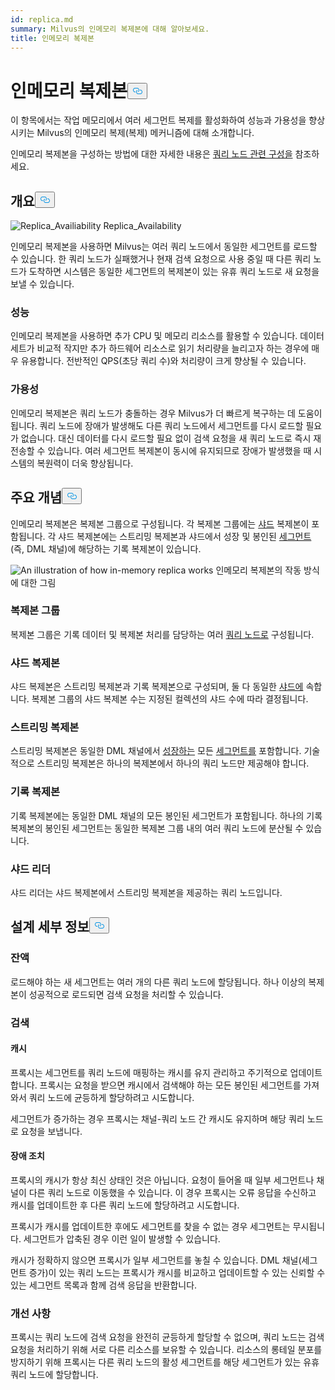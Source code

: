 ```yaml
---
id: replica.md
summary: Milvus의 인메모리 복제본에 대해 알아보세요.
title: 인메모리 복제본
---
```

<h1 id="In-Memory-Replica" class="common-anchor-header">인메모리 복제본<button data-href="#In-Memory-Replica" class="anchor-icon" translate="no">
      <svg translate="no"
        aria-hidden="true"
        focusable="false"
        height="20"
        version="1.1"
        viewBox="0 0 16 16"
        width="16"
      >
        <path
          fill="#0092E4"
          fill-rule="evenodd"
          d="M4 9h1v1H4c-1.5 0-3-1.69-3-3.5S2.55 3 4 3h4c1.45 0 3 1.69 3 3.5 0 1.41-.91 2.72-2 3.25V8.59c.58-.45 1-1.27 1-2.09C10 5.22 8.98 4 8 4H4c-.98 0-2 1.22-2 2.5S3 9 4 9zm9-3h-1v1h1c1 0 2 1.22 2 2.5S13.98 12 13 12H9c-.98 0-2-1.22-2-2.5 0-.83.42-1.64 1-2.09V6.25c-1.09.53-2 1.84-2 3.25C6 11.31 7.55 13 9 13h4c1.45 0 3-1.69 3-3.5S14.5 6 13 6z"
        ></path>
      </svg>
    </button></h1><p>이 항목에서는 작업 메모리에서 여러 세그먼트 복제를 활성화하여 성능과 가용성을 향상시키는 Milvus의 인메모리 복제(복제) 메커니즘에 대해 소개합니다.</p>
<p>인메모리 복제본을 구성하는 방법에 대한 자세한 내용은 <a href="/docs/ko/configure_querynode.md#queryNodereplicas">쿼리 노드 관련 구성을</a> 참조하세요.</p>
<h2 id="Overview" class="common-anchor-header">개요<button data-href="#Overview" class="anchor-icon" translate="no">
      <svg translate="no"
        aria-hidden="true"
        focusable="false"
        height="20"
        version="1.1"
        viewBox="0 0 16 16"
        width="16"
      >
        <path
          fill="#0092E4"
          fill-rule="evenodd"
          d="M4 9h1v1H4c-1.5 0-3-1.69-3-3.5S2.55 3 4 3h4c1.45 0 3 1.69 3 3.5 0 1.41-.91 2.72-2 3.25V8.59c.58-.45 1-1.27 1-2.09C10 5.22 8.98 4 8 4H4c-.98 0-2 1.22-2 2.5S3 9 4 9zm9-3h-1v1h1c1 0 2 1.22 2 2.5S13.98 12 13 12H9c-.98 0-2-1.22-2-2.5 0-.83.42-1.64 1-2.09V6.25c-1.09.53-2 1.84-2 3.25C6 11.31 7.55 13 9 13h4c1.45 0 3-1.69 3-3.5S14.5 6 13 6z"
        ></path>
      </svg>
    </button></h2><p>
  
   <span class="img-wrapper"> <img translate="no" src="/docs/v2.6.x/assets/replica_availability.jpg" alt="Replica_Availiability" class="doc-image" id="replica_availiability" />
   </span> <span class="img-wrapper"> <span>Replica_Availability</span> </span></p>
<p>인메모리 복제본을 사용하면 Milvus는 여러 쿼리 노드에서 동일한 세그먼트를 로드할 수 있습니다. 한 쿼리 노드가 실패했거나 현재 검색 요청으로 사용 중일 때 다른 쿼리 노드가 도착하면 시스템은 동일한 세그먼트의 복제본이 있는 유휴 쿼리 노드로 새 요청을 보낼 수 있습니다.</p>
<h3 id="Performance" class="common-anchor-header">성능</h3><p>인메모리 복제본을 사용하면 추가 CPU 및 메모리 리소스를 활용할 수 있습니다. 데이터 세트가 비교적 작지만 추가 하드웨어 리소스로 읽기 처리량을 늘리고자 하는 경우에 매우 유용합니다. 전반적인 QPS(초당 쿼리 수)와 처리량이 크게 향상될 수 있습니다.</p>
<h3 id="Availability" class="common-anchor-header">가용성</h3><p>인메모리 복제본은 쿼리 노드가 충돌하는 경우 Milvus가 더 빠르게 복구하는 데 도움이 됩니다. 쿼리 노드에 장애가 발생해도 다른 쿼리 노드에서 세그먼트를 다시 로드할 필요가 없습니다. 대신 데이터를 다시 로드할 필요 없이 검색 요청을 새 쿼리 노드로 즉시 재전송할 수 있습니다. 여러 세그먼트 복제본이 동시에 유지되므로 장애가 발생했을 때 시스템의 복원력이 더욱 향상됩니다.</p>
<h2 id="Key-Concepts" class="common-anchor-header">주요 개념<button data-href="#Key-Concepts" class="anchor-icon" translate="no">
      <svg translate="no"
        aria-hidden="true"
        focusable="false"
        height="20"
        version="1.1"
        viewBox="0 0 16 16"
        width="16"
      >
        <path
          fill="#0092E4"
          fill-rule="evenodd"
          d="M4 9h1v1H4c-1.5 0-3-1.69-3-3.5S2.55 3 4 3h4c1.45 0 3 1.69 3 3.5 0 1.41-.91 2.72-2 3.25V8.59c.58-.45 1-1.27 1-2.09C10 5.22 8.98 4 8 4H4c-.98 0-2 1.22-2 2.5S3 9 4 9zm9-3h-1v1h1c1 0 2 1.22 2 2.5S13.98 12 13 12H9c-.98 0-2-1.22-2-2.5 0-.83.42-1.64 1-2.09V6.25c-1.09.53-2 1.84-2 3.25C6 11.31 7.55 13 9 13h4c1.45 0 3-1.69 3-3.5S14.5 6 13 6z"
        ></path>
      </svg>
    </button></h2><p>인메모리 복제본은 복제본 그룹으로 구성됩니다. 각 복제본 그룹에는 <a href="https://milvus.io/docs/v2.1.x/glossary.md#Sharding">샤드</a> 복제본이 포함됩니다. 각 샤드 복제본에는 스트리밍 복제본과 샤드에서 성장 및 봉인된 <a href="https://milvus.io/docs/v2.1.x/glossary.md#Segment">세그먼트</a> (즉, DML 채널)에 해당하는 기록 복제본이 있습니다.</p>
<p>
  
   <span class="img-wrapper"> <img translate="no" src="/docs/v2.6.x/assets/replica_group.png" alt="An illustration of how in-memory replica works" class="doc-image" id="an-illustration-of-how-in-memory-replica-works" />
   </span> <span class="img-wrapper"> <span>인메모리 복제본의 작동 방식에 대한 그림</span> </span></p>
<h3 id="Replica-group" class="common-anchor-header">복제본 그룹</h3><p>복제본 그룹은 기록 데이터 및 복제본 처리를 담당하는 여러 <a href="https://milvus.io/docs/v2.1.x/four_layers.md#Query-node">쿼리 노드로</a> 구성됩니다.</p>
<h3 id="Shard-replica" class="common-anchor-header">샤드 복제본</h3><p>샤드 복제본은 스트리밍 복제본과 기록 복제본으로 구성되며, 둘 다 동일한 <a href="https://milvus.io/blog/deep-dive-1-milvus-architecture-overview.md#Shard">샤드에</a> 속합니다. 복제본 그룹의 샤드 복제본 수는 지정된 컬렉션의 샤드 수에 따라 결정됩니다.</p>
<h3 id="Streaming-replica" class="common-anchor-header">스트리밍 복제본</h3><p>스트리밍 복제본은 동일한 DML 채널에서 <a href="https://milvus.io/docs/v2.1.x/glossary.md#Segment">성장하는</a> 모든 <a href="https://milvus.io/docs/v2.1.x/glossary.md#Segment">세그먼트를</a> 포함합니다. 기술적으로 스트리밍 복제본은 하나의 복제본에서 하나의 쿼리 노드만 제공해야 합니다.</p>
<h3 id="Historical-replica" class="common-anchor-header">기록 복제본</h3><p>기록 복제본에는 동일한 DML 채널의 모든 봉인된 세그먼트가 포함됩니다. 하나의 기록 복제본의 봉인된 세그먼트는 동일한 복제본 그룹 내의 여러 쿼리 노드에 분산될 수 있습니다.</p>
<h3 id="Shard-leader" class="common-anchor-header">샤드 리더</h3><p>샤드 리더는 샤드 복제본에서 스트리밍 복제본을 제공하는 쿼리 노드입니다.</p>
<h2 id="Design-Details" class="common-anchor-header">설계 세부 정보<button data-href="#Design-Details" class="anchor-icon" translate="no">
      <svg translate="no"
        aria-hidden="true"
        focusable="false"
        height="20"
        version="1.1"
        viewBox="0 0 16 16"
        width="16"
      >
        <path
          fill="#0092E4"
          fill-rule="evenodd"
          d="M4 9h1v1H4c-1.5 0-3-1.69-3-3.5S2.55 3 4 3h4c1.45 0 3 1.69 3 3.5 0 1.41-.91 2.72-2 3.25V8.59c.58-.45 1-1.27 1-2.09C10 5.22 8.98 4 8 4H4c-.98 0-2 1.22-2 2.5S3 9 4 9zm9-3h-1v1h1c1 0 2 1.22 2 2.5S13.98 12 13 12H9c-.98 0-2-1.22-2-2.5 0-.83.42-1.64 1-2.09V6.25c-1.09.53-2 1.84-2 3.25C6 11.31 7.55 13 9 13h4c1.45 0 3-1.69 3-3.5S14.5 6 13 6z"
        ></path>
      </svg>
    </button></h2><h3 id="Balance" class="common-anchor-header">잔액</h3><p>로드해야 하는 새 세그먼트는 여러 개의 다른 쿼리 노드에 할당됩니다. 하나 이상의 복제본이 성공적으로 로드되면 검색 요청을 처리할 수 있습니다.</p>
<h3 id="Search" class="common-anchor-header">검색</h3><h4 id="Cache" class="common-anchor-header">캐시</h4><p>프록시는 세그먼트를 쿼리 노드에 매핑하는 캐시를 유지 관리하고 주기적으로 업데이트합니다. 프록시는 요청을 받으면 캐시에서 검색해야 하는 모든 봉인된 세그먼트를 가져와서 쿼리 노드에 균등하게 할당하려고 시도합니다.</p>
<p>세그먼트가 증가하는 경우 프록시는 채널-쿼리 노드 간 캐시도 유지하며 해당 쿼리 노드로 요청을 보냅니다.</p>
<h4 id="Failover" class="common-anchor-header">장애 조치</h4><p>프록시의 캐시가 항상 최신 상태인 것은 아닙니다. 요청이 들어올 때 일부 세그먼트나 채널이 다른 쿼리 노드로 이동했을 수 있습니다. 이 경우 프록시는 오류 응답을 수신하고 캐시를 업데이트한 후 다른 쿼리 노드에 할당하려고 시도합니다.</p>
<p>프록시가 캐시를 업데이트한 후에도 세그먼트를 찾을 수 없는 경우 세그먼트는 무시됩니다. 세그먼트가 압축된 경우 이런 일이 발생할 수 있습니다.</p>
<p>캐시가 정확하지 않으면 프록시가 일부 세그먼트를 놓칠 수 있습니다. DML 채널(세그먼트 증가)이 있는 쿼리 노드는 프록시가 캐시를 비교하고 업데이트할 수 있는 신뢰할 수 있는 세그먼트 목록과 함께 검색 응답을 반환합니다.</p>
<h3 id="Enhancement" class="common-anchor-header">개선 사항</h3><p>프록시는 쿼리 노드에 검색 요청을 완전히 균등하게 할당할 수 없으며, 쿼리 노드는 검색 요청을 처리하기 위해 서로 다른 리소스를 보유할 수 있습니다. 리소스의 롱테일 분포를 방지하기 위해 프록시는 다른 쿼리 노드의 활성 세그먼트를 해당 세그먼트가 있는 유휴 쿼리 노드에 할당합니다.</p>
